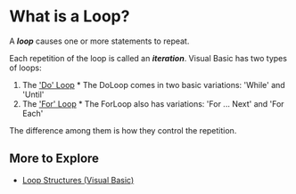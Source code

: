 # What is a Loop? #
A _**loop**_ causes one or more statements to repeat.

Each repetition of the loop is called an _**iteration**_.
Visual Basic has two types of loops:
  1. The ['Do' Loop](DoLoop.md)
    * The DoLoop comes in two basic variations: 'While' and 'Until'
  1. The ['For' Loop](ForLoop.md)
    * The ForLoop also has variations: 'For ... Next' and 'For Each'

The difference among them is how they control the repetition.


## More to Explore ##
  * [Loop Structures (Visual Basic)](https://msdn.microsoft.com/en-us/library/ezk76t25.aspx)



